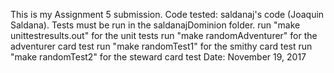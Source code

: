 This is my Assignment 5 submission.
Code tested: saldanaj's code (Joaquin Saldana). Tests must be run in the saldanajDominion folder.
run "make unittestresults.out" for the unit tests
run "make randomAdventurer" for the adventurer card test
run "make randomTest1" for the smithy card test
run "make randomTest2" for the steward card test
Date: November 19, 2017
